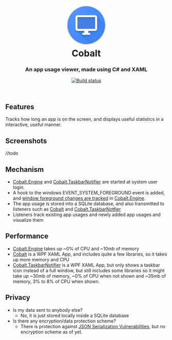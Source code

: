 <h1 align="center">
  <img src="https://raw.githubusercontent.com/Enigmatrix/Cobalt/master/images/icon_512.png" height="128" width="128" alt="Logo" /><br />Cobalt
</h1>

<h3 align="center">An app usage viewer, made using C# and XAML</h3>

<div align="center">

  [![Build status](https://ci.appveyor.com/api/projects/status/m9cben5elbs4rkcw/branch/master?svg=true)](https://ci.appveyor.com/project/Enigmatrix/cobalt/branch/master)
</div>

<br />

## Features
Tracks how long an app is on the screen, and displays useful statistics in a interactive, useful manner.

## Screenshots
//todo
## Mechanism
- [Cobalt.Engine](/Cobalt.Engine) and [Cobalt.TaskbarNotifier](/Cobalt.TaskbarNotifier) are started at system
user login.
- A hook to the windows EVENT_SYSTEM_FOREGROUND event is added,
and [window foreground changes are tracked](/Cobalt.Engine/AppWatcher.cs)
in [Cobalt.Engine](/Cobalt.Engine).
- The app usage is stored into a SQLite database, and also
transmitted to listeners such as [Cobalt](/Cobalt) and [Cobalt.TaskbarNotfier](/Cobalt.TaskbarNotifier)
- Listeners track existing app usages and newly added app usages and visualize them 
## Performance
- [Cobalt.Engine](/Cobalt.Engine) takes up ~0% of CPU and ~10mb 
of memory
- [Cobalt](/Cobalt) is a WPF XAML App, and includes
quite a few libraries, so it takes up more memory and CPU
- [Cobalt.TaskbarNotifier](/Cobalt.TaskbarNotifier) is a WPF XAML App,
but only shows a taskbar icon instead of a full window, but still includes some libraries so it might take up ~30mb of memory, ~0% of CPU when not shown and ~35mb of memory, 3% to 8% of CPU when shown.
## Privacy
- Is my data sent to anybody else?
  - No, it is just stored locally inside a SQLite database
- Is there any encryption/data protection scheme?
  - There is protection against [JSON Serialization Vulnerabilities](https://www.blackhat.com/docs/us-17/thursday/us-17-Munoz-Friday-The-13th-Json-Attacks.pdf), but no encryption scheme as of yet.

